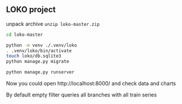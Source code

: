 ## LOKO project

unpack archive `unzip loko-master.zip`

```bash
cd loko-master

python -m venv ./.venv/loko
. .venv/loko/bin/activate
touch loko/db.sqlite3
python manage.py migrate

python manage.py runserver
```
Now you could open http://localhost:8000/ and check data and charts

By default empty filter queries all branches with all train series
